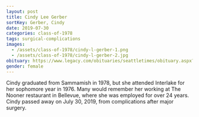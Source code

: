 ```yaml
---
layout: post
title: Cindy Lee Gerber
sortKey: Gerber, Cindy
date: 2019-07-30
categories: class-of-1978
tags: surgical-complications
images:
  - /assets/class-of-1978/cindy-l-gerber-1.png
  - /assets/class-of-1978/cindy-l-gerber-2.jpg
obituary: https://www.legacy.com/obituaries/seattletimes/obituary.aspx?n=cindy-lee-gerber&pid=193731407
gender: female
---
```

Cindy graduated from Sammamish in 1978, but she attended Interlake for her sophomore year in 1976. Many would remember her working at The Nooner restaurant in Bellevue, where she was employed for over 24 years. Cindy passed away on July 30, 2019, from complications after major surgery.
